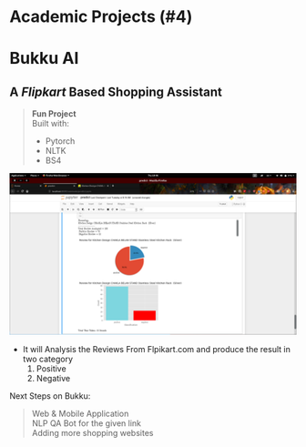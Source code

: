 # Academic Projects (#4)
# Bukku AI
## **A _Flipkart_ Based Shopping Assistant**
>**Fun Project** <br> 
>Built with:<br>
> * Pytorch
> * NLTK
> * BS4


[![Watch the video](screenshot.png)](https://youtu.be/drWkFoEoj6o)

* It will Analysis the Reviews From Flpikart.com and produce the result in two category
    1.  Positive
    2. Negative

Next Steps on Bukku:
>Web & Mobile Application <br>
>NLP QA Bot for the given link <br>
>Adding more shopping websites
